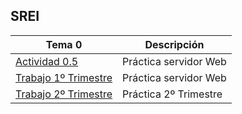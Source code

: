 ## SREI
| Tema 0      | Descripción |
| ----------- | ----------- |
| [Actividad 0.5](https://github.com/smordom/SREI/blob/main/1%C2%BA%20Trimestre/Actividad%200.5)      |  Práctica servidor Web      |
| [Trabajo 1º Trimestre](https://github.com/smordom/SREI/tree/main/1%C2%BA%20Trimestre/Trabajo%201%C2%BA%20Trimestre)      |  Práctica servidor Web      |
| [Trabajo 2º Trimestre](https://github.com/smordom/SREI/blob/main/Practica%202%C2%BAtrimestre/readme.md) | Práctica 2º Trimestre |
